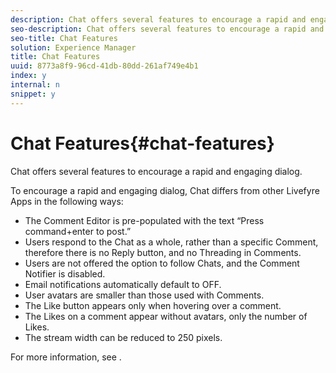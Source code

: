 ```yaml
---
description: Chat offers several features to encourage a rapid and engaging dialog.
seo-description: Chat offers several features to encourage a rapid and engaging dialog.
seo-title: Chat Features
solution: Experience Manager
title: Chat Features
uuid: 8773a8f9-96cd-41db-80dd-261af749e4b1
index: y
internal: n
snippet: y
---
```


# Chat Features{#chat-features}

Chat offers several features to encourage a rapid and engaging dialog.



To encourage a rapid and engaging dialog, Chat differs from other Livefyre Apps in the following ways:

* The Comment Editor is pre-populated with the text “Press command+enter to post.”
* Users respond to the Chat as a whole, rather than a specific Comment, therefore there is no Reply button, and no Threading in Comments.
* Users are not offered the option to follow Chats, and the Comment Notifier is disabled.
* Email notifications automatically default to OFF.
* User avatars are smaller than those used with Comments.
* The Like button appears only when hovering over a comment.
* The Likes on a comment appear without avatars, only the number of Likes.
* The stream width can be reduced to 250 pixels.

For more information, see [](../../c-features-livefyre/c-features-livefyre.md#c_features_livefyre).
